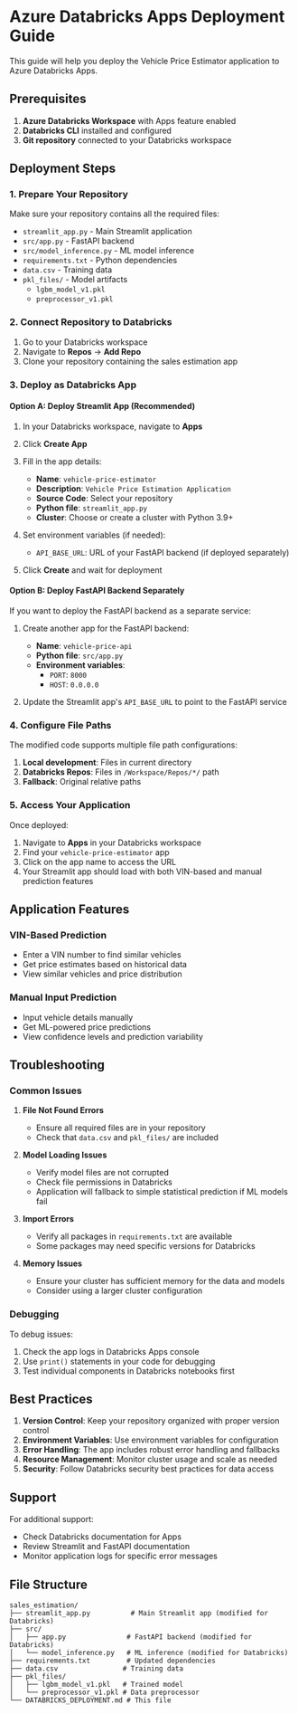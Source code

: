 # Azure Databricks Apps Deployment Guide

This guide will help you deploy the Vehicle Price Estimator application to Azure Databricks Apps.

## Prerequisites

1. **Azure Databricks Workspace** with Apps feature enabled
2. **Databricks CLI** installed and configured
3. **Git repository** connected to your Databricks workspace

## Deployment Steps

### 1. Prepare Your Repository

Make sure your repository contains all the required files:
- `streamlit_app.py` - Main Streamlit application
- `src/app.py` - FastAPI backend
- `src/model_inference.py` - ML model inference
- `requirements.txt` - Python dependencies
- `data.csv` - Training data
- `pkl_files/` - Model artifacts
  - `lgbm_model_v1.pkl`
  - `preprocessor_v1.pkl`

### 2. Connect Repository to Databricks

1. Go to your Databricks workspace
2. Navigate to **Repos** → **Add Repo**
3. Clone your repository containing the sales estimation app

### 3. Deploy as Databricks App

#### Option A: Deploy Streamlit App (Recommended)

1. In your Databricks workspace, navigate to **Apps**
2. Click **Create App**
3. Fill in the app details:
   - **Name**: `vehicle-price-estimator`
   - **Description**: `Vehicle Price Estimation Application`
   - **Source Code**: Select your repository
   - **Python file**: `streamlit_app.py`
   - **Cluster**: Choose or create a cluster with Python 3.9+

4. Set environment variables (if needed):
   - `API_BASE_URL`: URL of your FastAPI backend (if deployed separately)

5. Click **Create** and wait for deployment

#### Option B: Deploy FastAPI Backend Separately

If you want to deploy the FastAPI backend as a separate service:

1. Create another app for the FastAPI backend:
   - **Name**: `vehicle-price-api`
   - **Python file**: `src/app.py`
   - **Environment variables**:
     - `PORT`: `8000`
     - `HOST`: `0.0.0.0`

2. Update the Streamlit app's `API_BASE_URL` to point to the FastAPI service

### 4. Configure File Paths

The modified code supports multiple file path configurations:

1. **Local development**: Files in current directory
2. **Databricks Repos**: Files in `/Workspace/Repos/*/` path
3. **Fallback**: Original relative paths

### 5. Access Your Application

Once deployed:
1. Navigate to **Apps** in your Databricks workspace
2. Find your `vehicle-price-estimator` app
3. Click on the app name to access the URL
4. Your Streamlit app should load with both VIN-based and manual prediction features

## Application Features

### VIN-Based Prediction
- Enter a VIN number to find similar vehicles
- Get price estimates based on historical data
- View similar vehicles and price distribution

### Manual Input Prediction
- Input vehicle details manually
- Get ML-powered price predictions
- View confidence levels and prediction variability

## Troubleshooting

### Common Issues

1. **File Not Found Errors**
   - Ensure all required files are in your repository
   - Check that `data.csv` and `pkl_files/` are included

2. **Model Loading Issues**
   - Verify model files are not corrupted
   - Check file permissions in Databricks
   - Application will fallback to simple statistical prediction if ML models fail

3. **Import Errors**
   - Verify all packages in `requirements.txt` are available
   - Some packages may need specific versions for Databricks

4. **Memory Issues**
   - Ensure your cluster has sufficient memory for the data and models
   - Consider using a larger cluster configuration

### Debugging

To debug issues:
1. Check the app logs in Databricks Apps console
2. Use `print()` statements in your code for debugging
3. Test individual components in Databricks notebooks first

## Best Practices

1. **Version Control**: Keep your repository organized with proper version control
2. **Environment Variables**: Use environment variables for configuration
3. **Error Handling**: The app includes robust error handling and fallbacks
4. **Resource Management**: Monitor cluster usage and scale as needed
5. **Security**: Follow Databricks security best practices for data access

## Support

For additional support:
- Check Databricks documentation for Apps
- Review Streamlit and FastAPI documentation
- Monitor application logs for specific error messages

## File Structure

```
sales_estimation/
├── streamlit_app.py          # Main Streamlit app (modified for Databricks)
├── src/
│   ├── app.py               # FastAPI backend (modified for Databricks)
│   └── model_inference.py   # ML inference (modified for Databricks)
├── requirements.txt         # Updated dependencies
├── data.csv                # Training data
├── pkl_files/
│   ├── lgbm_model_v1.pkl   # Trained model
│   └── preprocessor_v1.pkl # Data preprocessor
└── DATABRICKS_DEPLOYMENT.md # This file
```